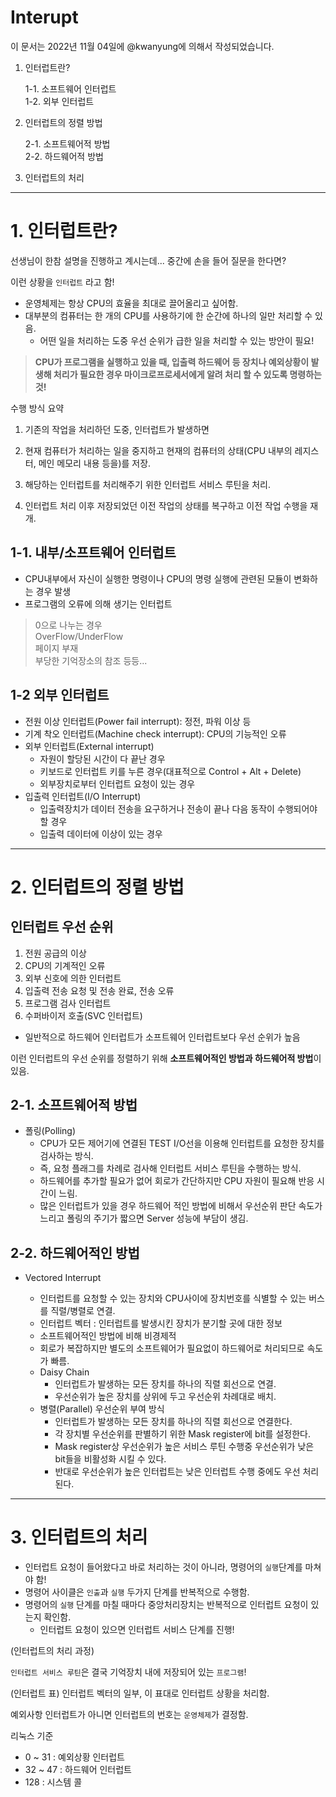 # **Interupt**

이 문서는 2022년 11월 04일에 @kwanyung에 의해서 작성되었습니다.

1. 인터럽트란?

    1-1. 소프트웨어 인터럽트<br>
    1-2. 외부 인터럽트

2. 인터럽트의 정렬 방법

    2-1. 소프트웨어적 방법<br>
    2-2. 하드웨어적 방법

3. 인터럽트의 처리

---

# 1. **인터럽트란?**

선생님이 한참 설명을 진행하고 계시는데... 중간에 손을 들어 질문을 한다면?

이런 상황을 `인터럽트` 라고 함!

-   운영체제는 항상 CPU의 효율을 최대로 끌어올리고 싶어함.
-   대부분의 컴퓨터는 한 개의 CPU를 사용하기에 한 순간에 하나의 일만 처리할 수 있음.
    -   어떤 일을 처리하는 도중 우선 순위가 급한 일을 처리할 수 있는 방안이 필요!

> **CPU가 프로그램을 실행하고 있을 때, 입출력 하드웨어 등 장치나 예외상황이 발생해 처리가 필요한 경우 마이크로프로세서에게 알려 처리 할 수 있도록 명령하는 것!**

수행 방식 요약

1. 기존의 작업을 처리하던 도중, 인터럽트가 발생하면

2. 현재 컴퓨터가 처리하는 일을 중지하고 현재의 컴퓨터의 상태(CPU 내부의 레지스터, 메인 메모리 내용 등을)를 저장.

3. 해당하는 인터럽트를 처리해주기 위한 인터럽트 서비스 루틴을 처리.

4. 인터럽트 처리 이후 저장되었던 이전 작업의 상태를 복구하고 이전 작업 수행을 재개.

## 1-1. **내부/소프트웨어 인터럽트**

-   CPU내부에서 자신이 실행한 명령이나 CPU의 명령 실행에 관련된 모듈이 변화하는 경우 발생
-   프로그램의 오류에 의해 생기는 인터럽트

> 0으로 나누는 경우<br>
> OverFlow/UnderFlow<br>
> 페이지 부재<br>
> 부당한 기억장소의 참조 등등...

## 1-2 **외부 인터럽트**

-   전원 이상 인터럽트(Power fail interrupt): 정전, 파워 이상 등
-   기계 착오 인터럽트(Machine check interrupt): CPU의 기능적인 오류
-   외부 인터럽트(External interrupt)
    -   자원이 할당된 시간이 다 끝난 경우
    -   키보드로 인터럽트 키를 누른 경우(대표적으로 Control + Alt + Delete)
    -   외부장치로부터 인터럽트 요청이 있는 경우
-   입출력 인터럽트(I/O Interrupt)
    -   입출력장치가 데이터 전송을 요구하거나 전송이 끝나 다음 동작이 수행되어야 할 경우
    -   입출력 데이터에 이상이 있는 경우

---

# 2. **인터럽트의 정렬 방법**

## 인터럽트 우선 순위

1. 전원 공급의 이상
2. CPU의 기계적인 오류
3. 외부 신호에 의한 인터럽트
4. 입출력 전송 요청 및 전송 완료, 전송 오류
5. 프로그램 검사 인터럽트
6. 수퍼바이저 호출(SVC 인터럽트)

-   일반적으로 하드웨어 인터럽트가 소프트웨어 인터럽트보다 우선 순위가 높음

이런 인터럽트의 우선 순위를 정렬하기 위해 <b>소프트웨어적인 방법과 하드웨어적 방법</b>이 있음.

## 2-1. **소프트웨어적 방법**

-   폴링(Polling)
    -   CPU가 모든 제어기에 연결된 TEST I/O선을 이용해 인터럽트를 요청한 장치를 검사하는 방식.
    -   즉, 요청 플래그를 차례로 검사해 인터럽트 서비스 루틴을 수행하는 방식.
    -   하드웨어를 추가할 필요가 없어 회로가 간단하지만 CPU 자원이 필요해 반응 시간이 느림.
    -   많은 인터럽트가 있을 경우 하드웨어 적인 방법에 비해서 우선순위 판단 속도가 느리고 폴링의 주기가 짧으면 Server 성능에 부담이 생김.

## 2-2. **하드웨어적인 방법**

-   Vectored Interrupt

    -   인터럽트를 요청할 수 있는 장치와 CPU사이에 장치번호를 식별할 수 있는 버스를 직렬/병렬로 연결.
    -   인터럽트 벡터 : 인터럽트를 발생시킨 장치가 분기할 곳에 대한 정보
    -   소프트웨어적인 방법에 비해 비경제적
    -   회로가 복잡하지만 별도의 소프트웨어가 필요없이 하드웨어로 처리되므로 속도가 빠름.

    *   Daisy Chain
        -   인터럽트가 발생하는 모든 장치를 하나의 직렬 회선으로 연결.
        -   우선순위가 높은 장치를 상위에 두고 우선순위 차례대로 배치.
    *   병렬(Parallel) 우선순위 부여 방식
        -   인터럽트가 발생하는 모든 장치를 하나의 직렬 회선으로 연결한다.
        -   각 장치별 우선순위를 판별하기 위한 Mask register에 bit를 설정한다.
        *   Mask register상 우선순위가 높은 서비스 루틴 수행중 우선순위가 낮은 bit들을 비활성화 시킬 수 있다.
        *   반대로 우선순위가 높은 인터럽트는 낮은 인터럽트 수행 중에도 우선 처리된다.

---

# 3. **인터럽트의 처리**

-   인터럽트 요청이 들어왔다고 바로 처리하는 것이 아니라, 명령어의 `실행`단계를 마쳐야 함!
-   명령어 사이클은 `인출`과 `실행` 두가지 단계를 반복적으로 수행함.
-   명령어의 `실행` 단계를 마칠 때마다 중앙처리장치는 반복적으로 인터럽트 요청이 있는지 확인함.
    -   인터럽트 요청이 있으면 인터럽트 서비스 단계를 진행!

(인터럽트의 처리 과정)

`인터럽트 서비스 루틴`은 결국 기억장치 내에 저장되어 있는 `프로그램`!

(인터럽트 표)
인터럽트 벡터의 일부, 이 표대로 인터럽트 상황을 처리함.

예외사항 인터럽트가 아니면 인터럽트의 번호는 `운영체제`가 결정함.

리눅스 기준

-   0 ~ 31 : 예외상황 인터럽트
-   32 ~ 47 : 하드웨어 인터럽트
-   128 : 시스템 콜
